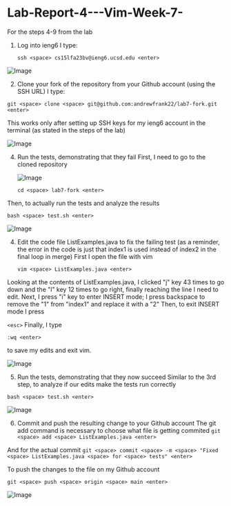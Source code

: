 # Lab-Report-4---Vim-Week-7-
For the steps 4-9 from the lab

1) Log into ieng6
   I type:

   ``` ssh <space> cs15lfa23bv@ieng6.ucsd.edu <enter> ```
   
  ![Image](step1.png)
  
2) Clone your fork of the repository from your Github account (using the SSH URL)
    I type:
   
``` git <space> clone <space> git@github.com:andrewfrank22/lab7-fork.git <enter> ```
   
   This works only after setting up SSH keys for my ieng6 account in the terminal (as stated in the steps of the lab)
   
   ![Image](step2.png)
   
4) Run the tests, demonstrating that they fail
   First, I need to go to the cloned repository
   
   ![Image](step3.2.png)
   
   ``` cd <space> lab7-fork <enter> ```

  Then, to actually run the tests and analyze the results
  
``` bash <space> test.sh <enter> ```
  
   ![Image](step3-1.png)
   
4) Edit the code file ListExamples.java to fix the failing test (as a reminder, the error in the code is just that index1 is used instead of index2 in the final loop in merge)
   First I open the file with vim

   ``` vim <space> ListExamples.java <enter> ```
     
  Looking at the contents of ListExamples.java, I clicked "j" key 43 times to go down and the "l" key 12 times to go right, finally reaching the line I need to edit.
  Next, I press "i" key to enter INSERT mode; I press backspace to remove the "1" from "index1" and replace it with a "2"
 Then, to exit INSERT mode I press

``` <esc> ```
Finally, I type

``` :wq <enter> ```

 to save my edits and exit vim. 

![Image](step4.png)

5) Run the tests, demonstrating that they now succeed
Similar to the 3rd step, to analyze if our edits make the tests run correctly

``` bash <space> test.sh <enter> ```

   ![Image](step5.png)
   
6) Commit and push the resulting change to your Github account
The git add command is necessary to choose what file is getting commited
``` git <space> add <space> ListExamples.java <enter> ```

And for the actual commit
``` git <space> commit <space> -m <space> "Fixed <space> ListExamples.java <space> for <space> tests" <enter> ```

To push the changes to the file on my Github account

``` git <space> push <space> origin <space> main <enter> ```

   ![Image](step6.png)
